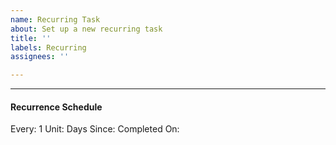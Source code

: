 ```yaml
---
name: Recurring Task
about: Set up a new recurring task
title: ''
labels: Recurring
assignees: ''

---
```


<!-- Contents below this line are used for automating recurrence -->
---
#### Recurrence Schedule
Every: 1 <!-- [number] (For Days, Weeks, Months) How many to skip. -->
Unit: Days <!-- Days / Weeks / Months -->
Since: Completed <!-- Scheduled / Completed -->
On:
<!-- For Scheduled
 - Sunday / Monday.... (For Weeks)
 - 1-31 / Last (For Months)
-->
